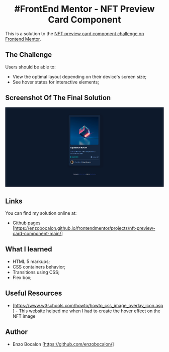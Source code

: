<h1 align="center" style="padding-top: 20px">#FrontEnd Mentor - NFT Preview Card Component</h1>

This is a solution to the [NFT preview card component challenge on Frontend Mentor](https://www.frontendmentor.io/challenges/nft-preview-card-component-SbdUL_w0U).

## The Challenge
Users should be able to:

- View the optimal layout depending on their device's screen size;
- See hover states for interactive elements;

## Screenshot Of The Final Solution

<img src="./images/finalsolution.png">

## Links

You can find my solution online at:

- Github pages [https://enzobocalon.github.io/frontendmentor/projects/nft-preview-card-component-main/]

## What I learned

- HTML 5 markups;
- CSS containers behavior;
- Transitions using CSS;
- Flex box;

## Useful Resources

- [https://www.w3schools.com/howto/howto_css_image_overlay_icon.asp] - This website helped me when I had to create the hover effect on the NFT image

## Author
- Enzo Bocalon [https://github.com/enzobocalon/]
